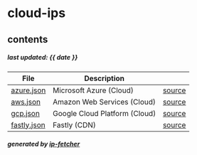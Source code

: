 # cloud-ips

## contents

##### last updated: {{ date }}

| File  | Description | |
| ------------- | ------------- | ------------- |
| [azure.json](azure.json)  | Microsoft Azure (Cloud)  | [source](https://www.microsoft.com/en-gb/download/details.aspx?id=56519) |
| [aws.json](aws.json)  | Amazon Web Services (Cloud)  | [source](https://docs.aws.amazon.com/vpc/latest/userguide/aws-ip-ranges.html) |
| [gcp.json](gcp.json)  | Google Cloud Platform (Cloud)  | [source](https://cloud.google.com/vpc/docs/ip-addresses) |
| [fastly.json](fastly.json)  | Fastly (CDN) | [source](https://www.fastly.com/documentation/reference/api/utils/public-ip-list/) |

##### generated by [ip-fetcher](https://github.com/jonhadfield/ip-fetcher)
